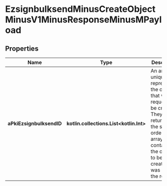 
# EzsignbulksendMinusCreateObjectMinusV1MinusResponseMinusMPayload

## Properties
Name | Type | Description | Notes
------------ | ------------- | ------------- | -------------
**aPkiEzsignbulksendID** | **kotlin.collections.List&lt;kotlin.Int&gt;** | An array of unique IDs representing the object that were requested to be created.  They are returned in the same order as the array containing the objects to be created that was sent in the request. | 



